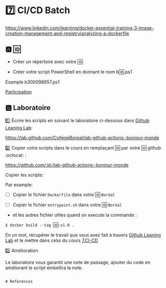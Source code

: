 # :seven: CI/CD Batch


https://www.linkedin.com/learning/docker-essential-training-3-image-creation-management-and-registry/analyzing-a-dockerfile

## :a: :id:

* Créer un répertoire avec votre :id:

* Créer votre script PowerShell en donnant le nom b:id:.ps1

Example b300098957.ps1

[Participation](Participation.md)

## :b: Laboratoire

:one: Écrire les scripts en suivant le laboratoire ci-dessous dans [Github Leaning Lab](https://lab.github.com/CollegeBoreal):

https://lab.github.com/CollegeBoreal/lab-github-actions:-bonjour-monde


:two: Copier votre scripts dans le cours en remplaçant :id: par votre :id: github :octocat: :


https://github.com/:id:/lab-github-actions:-bonjour-monde

Copier les scripts:

Par example:

- [ ] Copier le fichier `Dockerfile` dans votre :id: `Boréal` 

- [ ] Copier le fichier `entrypoint.sh` dans votre :id: `Boréal` 

- et les autres fichier utiles quand on execute la commande :

`$ docker build --tag `:id:`:v1.0 .`

En un mot, récupérer le travail que vous avez fait à travers [Github Leaning Lab](https://lab.github.com/CollegeBoreal) et le mettre dans celui du cours [7.CI-CD](../7.CI-CD)

:three: Amélioration

Le laboratoire vous garantit une note de passage, ajouter du code en améliorant le script embellira la note.

```

# References

